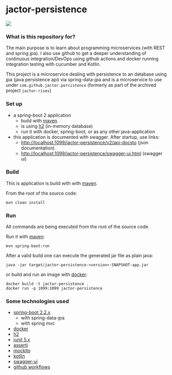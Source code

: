 # jactor-persistence

![](https://github.com/jactor-rises/jactor-persistence/workflows/continious%20integration/badge.svg)

### What is this repository for?

The main purpose is to learn about programming microservices (with REST and spring jpa).
I also use github to get a deeper understanding of continuous integration/DevOps using
github actions and docker running integration testing with cucumber and Kotlin.

This project is a microservice dealing with persistence to an database using
jpa (java persistence api) via spring-data-jpa and is a microservice to use under
`com.github.jactor.percistence` (formerly as part of the archived project `jactor-rises`)

### Set up

* a spring-boot 2 application
    * build with [maven](https://maven.apache.org).
    * is using [h2](http://h2database.com) (in-memory database)
    * run it with docker, spring-boot, or as any other java-application
* this application is documented with swagger. After startup, use links:
    * <http://localhost:1099/jactor-persistence/v2/api-docsto> (json documentation)
    * <http://localhost:1099/jactor-persistence/swagger-ui.html> (swagger ui)

### Build

This is application is build with with [maven](https://maven.apache.org).

From the root of the source code:
```
mvn clean install
```
### Run
All commands are being executed from the root of the source code.

Run it with [maven](https://maven.apache.org):
```
mvn spring-boot:run
```
After a valid build one can execute the generated jar file as plain java:
```
java -jar target/jactor-persistence-<version>-SNAPSHOT-app.jar
```
or build and run an image with [docker](https://www.docker.com):
```
docker build -t jactor-persistence .
docker run -p 1099:1099 jactor-persistence
```
### Some technologies used

* [spring-boot 2.2.x](https://spring.io/projects/spring-boot)
    * with spring-data-jpa
    * with spring mvc
* [docker](https://www.docker.com)
* [h2](http://h2database.com)
* [junit 5.x](https://junit.org/junit5/)
* [assertj](https://joel-costigliola.github.io/assertj/)
* [mockito](http://site.mockito.org)
* [kotlin](https://kotlinlang.org)
* [swagger-ui](https://swagger.io/tools/swagger-ui/)
* [github workflows](https://help.github.com/en/actions/configuring-and-managing-workflows/configuring-a-workflow)
